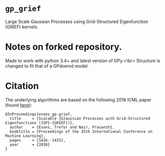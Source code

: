 # `gp_grief`
Large Scale Gaussian Processes using Grid-Structured Eigenfunction (GRIEF) kernels.

# Notes on forked repository.
Made to work with python 3.4+ and latest version of GPy.<\br>
Structure is changed to fit that of a GPdoemd model.

# Citation
The underlying algorithms are based on the following 2018 ICML paper (found [here](https://arxiv.org/abs/1807.02125)):
```
@InProceedings{evans_gp-grief,
  title     = {Scalable {G}aussian Processes with Grid-Structured Eigenfunctions ({GP}-{GRIEF})},
  author    = {Evans, Trefor and Nair, Prasanth},
  booktitle = {Proceedings of the 35th International Conference on Machine Learning},
  pages     = {1416--1425},
  year      = {2018}
}
```
